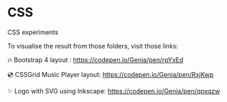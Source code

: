 # CSS
CSS experiments

To visualise the result from those folders, visit those links: </br>

:fire: Bootstrap 4 layout : https://codepen.io/Genia/pen/rpYxEd </br>

:cd: CSSGrid Music Player layout: https://codepen.io/Genia/pen/RxjKwp </br>

:sparkles: Logo with SVG using Inkscape: https://codepen.io/Genia/pen/qpxqzw </br>
